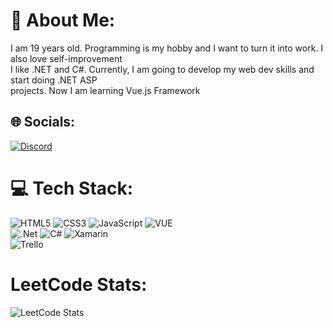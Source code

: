 # 💫 About Me:
I am 19 years old. Programming is my hobby and I want to turn it into work. I also love self-improvement<br>I like .NET and C#. Currently, I am going to develop my web dev skills and start doing .NET ASP<br>projects. Now I am learning Vue.js Framework


## 🌐 Socials:
[![Discord](https://img.shields.io/badge/Discord-%237289DA.svg?logo=discord&logoColor=white)](htttps://discord.gg/Piotrullo#4778) 

# 💻 Tech Stack:
![HTML5](https://img.shields.io/badge/html5-%23E34F26.svg?style=for-the-badge&logo=html5&logoColor=white) 
![CSS3](https://img.shields.io/badge/css3-%231572B6.svg?style=for-the-badge&logo=css3&logoColor=white) 
![JavaScript](https://img.shields.io/badge/javascript-%23323330.svg?style=for-the-badge&logo=javascript&logoColor=%23F7DF1E) 
![VUE](https://img.shields.io/badge/Vue.js-35495E?style=for-the-badge&logo=vue.js&logoColor=4FC08D)<br>
![.Net](https://img.shields.io/badge/.NET-5C2D91?style=for-the-badge&logo=.net&logoColor=white) 
![C#](https://img.shields.io/badge/c%23-%23239120.svg?style=for-the-badge&logo=c-sharp&logoColor=white) 
![Xamarin](https://img.shields.io/badge/Xamarin-3199DC?style=for-the-badge&logo=xamarin&logoColor=white)<br>
![Trello](https://img.shields.io/badge/Trello-%23026AA7.svg?style=for-the-badge&logo=Trello&logoColor=white) 
# LeetCode Stats:
![LeetCode Stats](https://leetcard.jacoblin.cool/Piotrullo9?theme=dark&font=Staatliches)

